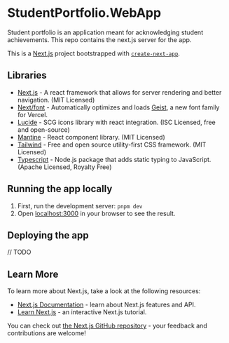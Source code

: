 # StudentPortfolio.WebApp

Student portfolio is an application meant for acknowledging student achievements. This repo contains the next.js server for the app.

This is a [Next.js](https://nextjs.org) project bootstrapped with [`create-next-app`](https://nextjs.org/docs/app/api-reference/cli/create-next-app).

## Libraries

- [Next.js](https://nextjs.org) - A react framework that allows for server rendering and better navigation. (MIT Licensed)
- [Next/font](https://nextjs.org/docs/app/building-your-application/optimizing/fonts) - Automatically optimizes and loads [Geist](https://vercel.com/font), a new font family for Vercel.
- [Lucide](https://lucide.dev) - SCG icons library with react integration. (ISC Licensed, free and open-source)
- [Mantine](https://mantine.dev) - React component library. (MIT Licensed)
- [Tailwind](https://tailwindcss.com/) - Free and open source utility-first CSS framework. (MIT Licensed)
- [Typescript](https://www.typescriptlang.org/) - Node.js package that adds static typing to JavaScript. (Apache Licensed, Royalty Free)

## Running the app locally

1. First, run the development server: `pnpm dev`
2. Open [localhost:3000](http://localhost:3000) in your browser to see the result.

## Deploying the app

// TODO

## Learn More

To learn more about Next.js, take a look at the following resources:

- [Next.js Documentation](https://nextjs.org/docs) - learn about Next.js features and API.
- [Learn Next.js](https://nextjs.org/learn) - an interactive Next.js tutorial.

You can check out [the Next.js GitHub repository](https://github.com/vercel/next.js) - your feedback and contributions are welcome!
